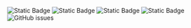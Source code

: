 ![Static Badge](https://img.shields.io/badge/blacklists-60-000000) ![Static Badge](https://img.shields.io/badge/blacklisted-2968096-cc0000) ![Static Badge](https://img.shields.io/badge/whitelisted-2242-00CC00) ![Static Badge](https://img.shields.io/badge/streaming_blacklist-28106-000000) ![GitHub issues](https://img.shields.io/github/issues/fabriziosalmi/blacklists)
